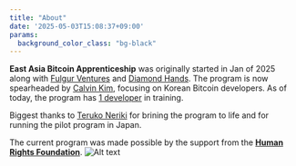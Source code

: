 ```yaml
---
title: "About"
date: '2025-05-03T15:08:37+09:00'
params:
  background_color_class: "bg-black"
---
```


**East Asia Bitcoin Apprenticeship** was originally started in Jan of 2025 along with [Fulgur Ventures](https://fulgur.ventures) and [Diamond Hands](https://www.diamondhands.community). The program is now spearheaded by [Calvin Kim](https://x.com/kcalvinalvinn), focusing on Korean Bitcoin developers. As of today, the program has [1 developer](https://github.com/Specter2100) in training.

Biggest thanks to [Teruko Neriki](https://x.com/terukoneriki) for brining the program to life and for running
the pilot program in Japan.

The current program was made possible by the support from the [**Human Rights Foundation**](https://hrf.org/devfund).
![Alt text](/images/2560px-Human_Rights_Foundation_logo.svg.png)
